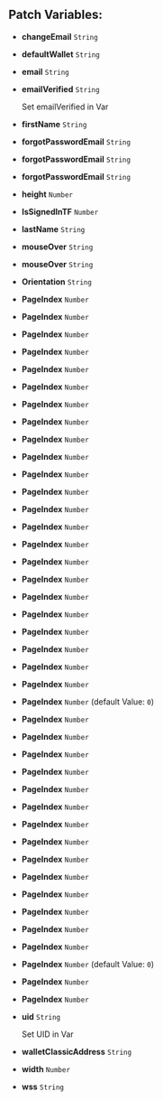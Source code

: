## Patch Variables:

* __changeEmail__ ```String```
* __defaultWallet__ ```String```
* __email__ ```String```
* __emailVerified__ ```String```

  Set emailVerified in Var

* __firstName__ ```String```
* __forgotPasswordEmail__ ```String```
* __forgotPasswordEmail__ ```String```
* __forgotPasswordEmail__ ```String```
* __height__ ```Number```
* __IsSignedInTF__ ```Number```
* __lastName__ ```String```
* __mouseOver__ ```String```
* __mouseOver__ ```String```
* __Orientation__ ```String```
* __PageIndex__ ```Number```
* __PageIndex__ ```Number```
* __PageIndex__ ```Number```
* __PageIndex__ ```Number```
* __PageIndex__ ```Number```
* __PageIndex__ ```Number```
* __PageIndex__ ```Number```
* __PageIndex__ ```Number```
* __PageIndex__ ```Number```
* __PageIndex__ ```Number```
* __PageIndex__ ```Number```
* __PageIndex__ ```Number```
* __PageIndex__ ```Number```
* __PageIndex__ ```Number```
* __PageIndex__ ```Number```
* __PageIndex__ ```Number```
* __PageIndex__ ```Number```
* __PageIndex__ ```Number```
* __PageIndex__ ```Number```
* __PageIndex__ ```Number```
* __PageIndex__ ```Number```
* __PageIndex__ ```Number```
* __PageIndex__ ```Number```
* __PageIndex__ ```Number``` (default Value: `0`)
* __PageIndex__ ```Number```
* __PageIndex__ ```Number```
* __PageIndex__ ```Number```
* __PageIndex__ ```Number```
* __PageIndex__ ```Number```
* __PageIndex__ ```Number```
* __PageIndex__ ```Number```
* __PageIndex__ ```Number```
* __PageIndex__ ```Number```
* __PageIndex__ ```Number```
* __PageIndex__ ```Number```
* __PageIndex__ ```Number```
* __PageIndex__ ```Number```
* __PageIndex__ ```Number```
* __PageIndex__ ```Number``` (default Value: `0`)
* __PageIndex__ ```Number```
* __PageIndex__ ```Number```
* __uid__ ```String```

  Set UID in Var

* __walletClassicAddress__ ```String```
* __width__ ```Number```
* __wss__ ```String```

